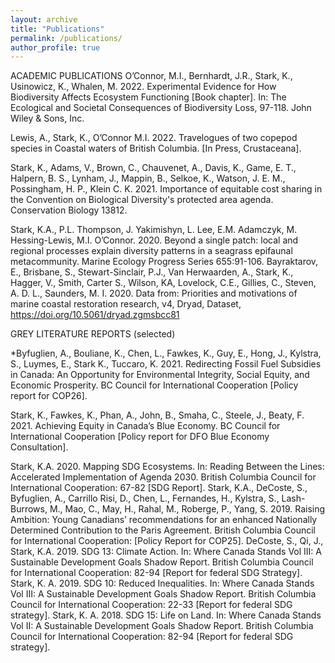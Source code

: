 ```yaml
---
layout: archive
title: "Publications"
permalink: /publications/
author_profile: true
---
```


ACADEMIC PUBLICATIONS 
O’Connor, M.I., Bernhardt, J.R., Stark, K., Usinowicz, K., Whalen, M. 2022. Experimental Evidence for How Biodiversity Affects Ecosystem Functioning [Book chapter]. In: The Ecological and Societal Consequences of Biodiversity Loss, 97-118. John Wiley & Sons, Inc. 
 
Lewis, A., Stark, K., O’Connor M.I. 2022. Travelogues of two copepod species in Coastal waters of British Columbia. [In Press, Crustaceana]. 

Stark, K., Adams, V., Brown, C., Chauvenet, A., Davis, K., Game, E. T., Halpern, B. S., Lynham, J., Mappin, B., Selkoe, K., Watson, J. E. M., Possingham, H. P., Klein C. K. 2021. Importance of equitable cost sharing in the Convention on Biological Diversity's protected area agenda. Conservation Biology 13812.

Stark, K.A., P.L. Thompson, J. Yakimishyn, L. Lee, E.M. Adamczyk, M. Hessing-Lewis, M.I. O’Connor. 2020. Beyond a single patch: local and regional processes explain diversity patterns in a seagrass epifaunal metacommunity. Marine Ecology Progress Series 655:91-106.
Bayraktarov, E., Brisbane, S., Stewart-Sinclair, P.J., Van Herwaarden, A., Stark, K., Hagger, V., Smith, Carter S., Wilson, KA, Lovelock, C.E., Gillies, C., Steven, A. D. L., Saunders, M. I. 2020. Data from: Priorities and motivations of marine coastal restoration research, v4, Dryad, Dataset, https://doi.org/10.5061/dryad.zgmsbcc81


GREY LITERATURE REPORTS (selected)

*Byfuglien, A., Bouliane, K., Chen, L., Fawkes, K., Guy, E., Hong, J., Kylstra, S., Luymes, E., Stark K., Tuccaro, K.
2021. Redirecting Fossil Fuel Subsidies in Canada: An Opportunity for Environmental Integrity, Social Equity, and Economic Prosperity. BC Council for International Cooperation [Policy report for COP26].

Stark, K., Fawkes, K., Phan, A., John, B., Smaha, C., Steele, J., Beaty, F. 2021. Achieving Equity in Canada’s Blue Economy. BC Council for International Cooperation [Policy report for DFO Blue Economy Consultation]. 


Stark, K.A. 2020. Mapping SDG Ecosystems. In: Reading Between the Lines: Accelerated Implementation of Agenda 2030. British Columbia Council for International Cooperation: 67-82 [SDG Report].
Stark, K.A., DeCoste, S., Byfuglien, A., Carrillo Risi, D., Chen, L., Fernandes, H., Kylstra, S., Lash-Burrows, M., Mao, C., May, H., Rahal, M., Roberge, P., Yang, S. 2019. Raising Ambition: Young Canadians’ recommendations for an enhanced Nationally Determined Contribution to the Paris Agreement. British Columbia Council for International Cooperation: [Policy Report for COP25]. 
DeCoste, S., Qi, J., Stark, K.A. 2019. SDG 13: Climate Action. In: Where Canada Stands Vol III: A Sustainable Development Goals Shadow Report. British Columbia Council for International Cooperation: 82-94 [Report for federal SDG Strategy]. 
Stark, K. A. 2019. SDG 10: Reduced Inequalities. In: Where Canada Stands Vol III: A Sustainable Development Goals Shadow Report. British Columbia Council for International Cooperation: 22-33
[Report for federal SDG strategy]. 
Stark, K. A. 2018. SDG 15: Life on Land. In: Where Canada Stands Vol II: A Sustainable Development Goals Shadow Report. British Columbia Council for International Cooperation: 82-94 [Report for federal SDG strategy]. 

